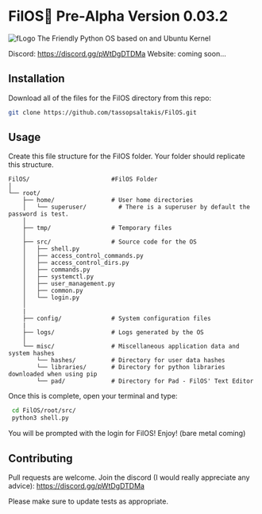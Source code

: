 # FilOS🍇 Pre-Alpha Version 0.03.2
![fLogo](https://github.com/tassopsaltakis/FilOS/assets/40706153/bb118e8b-5090-408f-8a1e-6b8b7f9a1499)
The Friendly Python OS based on and Ubuntu Kernel

Discord: https://discord.gg/pWtDgDTDMa
Website: coming soon...

## Installation

Download all of the files for the FilOS directory from this repo:

```bash
git clone https://github.com/tassopsaltakis/FilOS.git
```

## Usage
Create this file structure for the FilOS folder. Your folder should replicate this structure.
```File Structure
FilOS/                       #FilOS Folder
│                      
└── root/
    ├── home/                # User home directories
    │   └── superuser/         # There is a superuser by default the password is test. 
    │
    ├── tmp/                 # Temporary files
    │
    ├── src/                 # Source code for the OS
    │   ├── shell.py
    │   ├── access_control_commands.py
    │   ├── access_control_dirs.py
    │   ├── commands.py
    │   ├── systemctl.py
    │   ├── user_management.py
    │   ├── common.py
    │   └── login.py
    │
    |
    ├── config/              # System configuration files
    | 
    ├── logs/                # Logs generated by the OS
    │
    └── misc/                # Miscellaneous application data and system hashes
        └── hashes/          # Directory for user data hashes
        └── libraries/       # Directory for python libraries downloaded when using pip
        └── pad/             # Directory for Pad - FilOS' Text Editor

```
Once this is complete, open your terminal and type:
```bash
 cd FilOS/root/src/
 python3 shell.py
```
You will be prompted with the login for FilOS! Enjoy!
(bare metal coming)
## Contributing

Pull requests are welcome. Join the discord (I would really appreciate any advice): https://discord.gg/pWtDgDTDMa

Please make sure to update tests as appropriate.
